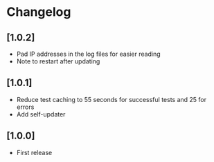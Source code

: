 # Changelog

## [1.0.2]

- Pad IP addresses in the log files for easier reading
- Note to restart after updating


## [1.0.1]

- Reduce test caching to 55 seconds for successful tests and 25 for errors
- Add self-updater


## [1.0.0]

- First release

